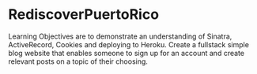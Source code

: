 # RediscoverPuertoRico
Learning Objectives are to demonstrate an understanding of Sinatra, ActiveRecord, Cookies and deploying to Heroku. Create a fullstack simple blog website that enables someone to sign up for an account and create relevant posts on a topic of their choosing.
